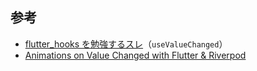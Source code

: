 ## 参考

- [flutter_hooks を勉強するスレ](https://zenn.dev/r0227n/scraps/53957d8fbcfa1e)（`useValueChanged`）
- [Animations on Value Changed with Flutter & Riverpod](https://bartvwezel.nl/flutter/animations-on-value-changed-with-flutter-riverpod/)
